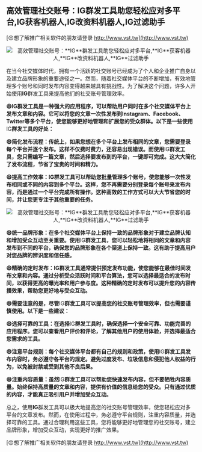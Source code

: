 ## **高效管理社交账号：**IG**群发工具助您轻松应对多平台,**IG**获客机器人,**IG**改资料机器人,**IG**过滤助手**

[😍想了解推广相关软件的朋友请登录 http://www.vst.tw](http://www.vst.tw)

 <center><img src="https://vst.tw/MP4/tuiguang/png/6.png" alt="高效管理社交账号：**IG**群发工具助您轻松应对多平台,**IG**获客机器人,**IG**改资料机器人,**IG**过滤助手"></center>

在当今社交媒体时代，拥有一个活跃的社交账号已经成为了个人和企业推广自身以及建立品牌形象的重要途径之一。然而，随着社交媒体平台的不断增加，有效地管理多个账号和同时发布内容变得越来越具有挑战性。为了解决这个问题，许多人开始使用**IG**群发工具来提高他们的社交账号管理效率。

**😄**IG**群发工具是一种强大的应用程序，可以帮助用户同时在多个社交媒体平台上发布文章和内容。它可以将您的文章一次性发布到Instagram、Facebook、Twitter等多个平台，使您能够更好地管理和扩展您的受众群体。以下是一些使用**IG**群发工具的好处：**

**😄简化发布流程：传统上，如果您想在多个平台上发布相同的文章，您需要登录每个平台并逐个发布。这样不仅费时费力，还容易出现错误。而使用**IG**群发工具，您只需编写一篇文章，然后选择要发布到的平台，一键即可完成。这大大简化了发布流程，节省了宝贵的时间和精力。**

**😄提高工作效率：**IG**群发工具可以帮助您批量管理多个账号，使您能够一次性发布相同或不同的内容到多个平台。这样，您不再需要分别登录每个账号来发布内容，而是通过一个平台完成所有操作。这种高效的工作方式可以大大节省您的时间，并让您更专注于其他重要的任务。**

 <center><img src="https://vst.tw/MP4/tuiguang/png/7.png" alt="高效管理社交账号：**IG**群发工具助您轻松应对多平台,**IG**获客机器人,**IG**改资料机器人,**IG**过滤助手"></center>

**😄统一品牌形象：在多个社交媒体平台上保持一致的品牌形象对于建立品牌认知和增加受众互动至关重要。使用**IG**群发工具，您可以轻松地将相同的文章和内容发布到不同的平台，确保您的品牌形象在各个渠道上保持一致。这有助于提高用户对您品牌的辨识度和信任感。**

**😄精确的定时发布：**IG**群发工具通常提供预定发布功能，使您能够在最佳时间发布文章和内容。通过分析受众活跃时间和平台算法，您可以选择最适合的发布时间，以获得更高的曝光率和用户参与度。这种精确的定时发布可以提升您的内容传播效果，帮助您更好地与受众互动。**

**😄需要注意的是，尽管**IG**群发工具可以提高您的社交账号管理效率，但也需要谨慎使用。以下是一些建议：**

**😄选择可靠的工具：在选择**IG**群发工具时，确保选择一个安全可靠、功能完善的应用程序。您可以查看用户评价和评论，了解其他用户的使用体验，并选择最适合您需求的工具。**

**😄注意平台规则：每个社交媒体平台都有自己的规则和政策，使用**IG**群发工具发布内容时，务必遵守各平台的规定。避免过度发布、垃圾信息和侵犯他人权益的行为，以免被封禁或受到其他不良后果。**

**😄注重内容质量：虽然**IG**群发工具可以帮助您快速发布内容，但不要牺牲内容质量。始终保持高质量的文章和内容，提供有价值的信息给您的受众。只有通过优质的内容，才能真正吸引用户并增加受众互动。**

总之，使用**IG**群发工具可以极大地提高您的社交账号管理效率，使您轻松应对多平台的文章发布。然而，在使用过程中，务必遵守平台规则，注重内容质量，并选择可靠的工具。通过合理利用这些工具，您将能够更好地管理您的社交账号，建立品牌形象，增加受众互动，实现更好的推广效果。

[😍想了解推广相关软件的朋友请登录 http://www.vst.tw](http://www.vst.tw)



